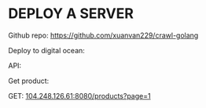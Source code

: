 # DEPLOY A SERVER

Github repo: https://github.com/xuanvan229/crawl-golang

Deploy to digital ocean:

API:

Get product:

GET: [104.248.126.61:8080/products?page=1](104.248.126.61:8080/products?page=1)
